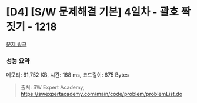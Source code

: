 # [D4] [S/W 문제해결 기본] 4일차 - 괄호 짝짓기 - 1218 

[문제 링크](https://swexpertacademy.com/main/code/problem/problemDetail.do?contestProbId=AV14eWb6AAkCFAYD) 

### 성능 요약

메모리: 61,752 KB, 시간: 168 ms, 코드길이: 675 Bytes



> 출처: SW Expert Academy, https://swexpertacademy.com/main/code/problem/problemList.do